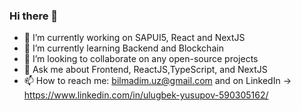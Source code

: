 ### Hi there 👋
- 🔭 I’m currently working on SAPUI5, React and NextJS
- 🌱 I’m currently learning Backend and Blockchain
- 👯 I’m looking to collaborate on any open-source projects
- 💬 Ask me about Frontend, ReactJS,TypeScript, and NextJS
- 📫 How to reach me: bilmadim.uz@gmail.com and on LinkedIn -> https://www.linkedin.com/in/ulugbek-yusupov-590305162/

<!--
**UlugbekYusupov/UlugbekYusupov** is a ✨ _special_ ✨ repository because its `README.md` (this file) appears on your GitHub profile.

Here are some ideas to get you started:

- 🔭 I’m currently working on SAPUI5
- 🌱 I’m currently learning Blockchain and NextJS with NodeJS
- 👯 I’m looking to collaborate on any open-source projects
- 💬 Ask me about Frontend
- 📫 How to reach me: bilmadim.uz@gmail.com and on LinkedIn -> https://www.linkedin.com/in/ulugbek-yusupov-590305162/
-->
